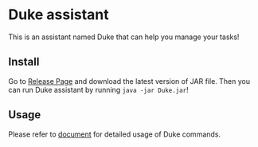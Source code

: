 # Duke assistant

This is an assistant named Duke that can help you manage your tasks!

## Install

Go to [Release Page](https://github.com/Zemdalk/ip/releases) and download the latest version of JAR file. Then you can run Duke assistant by running `java -jar Duke.jar`!

## Usage

Please refer to [document](docs/README.md) for detailed usage of Duke commands.